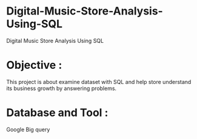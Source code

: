 # Digital-Music-Store-Analysis-Using-SQL
Digital Music Store Analysis Using SQL

# Objective :

This project is about examine dataset with SQL and help store understand its business growth by answering problems.

# Database and Tool :

Google Big query
